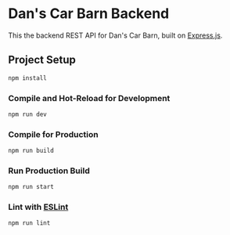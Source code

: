 # Dan's Car Barn Backend

This the backend REST API for Dan's Car Barn, built on [Express.js](https://expressjs.com/).

## Project Setup

```sh
npm install
```

### Compile and Hot-Reload for Development

```sh
npm run dev
```

### Compile for Production

```sh
npm run build
```

### Run Production Build

```sh
npm run start
```

### Lint with [ESLint](https://eslint.org/)

```sh
npm run lint
```
